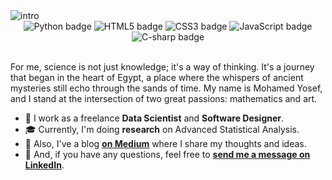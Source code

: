 <img alt="intro" src="https://github.com/mohamedyosef101/mohamedyosef101/assets/118842452/4c48a821-c095-4387-aed6-1587caa7870b">

<div align="center" style="display: inline_block;">
  <img alt="Python badge" src="https://img.shields.io/badge/Python-3776AB?style=for-the-badge&logo=python&logoColor=white">
  <img alt="HTML5 badge" src="https://img.shields.io/badge/HTML5-E34F26?style=for-the-badge&logo=html5&logoColor=white">
  <img alt="CSS3 badge" src="https://img.shields.io/badge/CSS3-1572B6?style=for-the-badge&logo=css3&logoColor=white">
  <img alt="JavaScript badge" src="https://img.shields.io/badge/JavaScript-F7DF1E?style=for-the-badge&logo=javascript&logoColor=black">
  <img alt="C-sharp badge" src="https://img.shields.io/badge/C%23-239120?style=for-the-badge&logo=c-sharp&logoColor=white">
</div><br>

For me, science is not just knowledge; it's a way of thinking. It's a journey that began in the heart of Egypt, a place where the whispers of ancient mysteries still echo through the sands of time. My name is Mohamed Yosef, and I stand at the intersection of two great passions: mathematics and art.

* 💼 I work as a freelance **Data Scientist** and **Software Designer**.
* 🎓 Currently, I'm doing **research** on Advanced Statistical Analysis.
* 🌱 Also, I've a blog **[on Medium](https://medium.com/@mohamedyosef101)** where I share my thoughts and ideas.
* 💬 And, if you have any questions, feel free to **[send me a message on LinkedIn](https://linkedin.com/in/mohamedyosef101)**.
